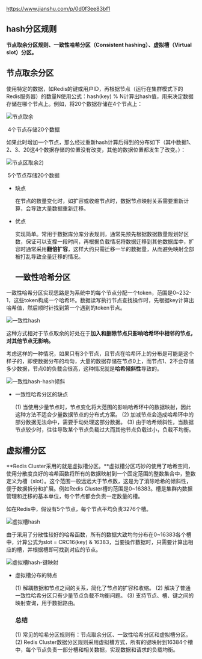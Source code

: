 https://www.jianshu.com/p/0d0f3ee83bf1

## hash分区规则

**节点取余分区规则、一致性哈希分区（Consistent hashing）、虚拟槽（Virtual slot）分区。**



## 节点取余分区

 使用特定的数据，如Redis的键或用户ID，再根据节点（运行在集群模式下的Redis服务器）的数量N使用公式：hash(key) % N计算出hash值，用来决定数据存储在哪个节点上。例如，将20个数据存储在4个节点上：

![节点取余](https://raw.githubusercontent.com/haochencheng/java-interview/master/pic/hash分区/节点取余分区1.png)

​													4个节点存储20个数据

如果此时增加一个节点，那么经过重新hash计算后得到的分布如下（其中数据1、2、3、20这4个数据存储的位置没有改变，其他的数据位置都发生了改变。）：

![节点区取余2](https://raw.githubusercontent.com/haochencheng/java-interview/master/pic/hash分区/节点取余2.png))



​													5个节点存储20个数据

- 缺点

  在节点的数量变化时，如扩容或收缩节点时，数据节点映射关系需要重新计算，会导致大量数据重新迁移。

- 优点

  实现简单。常用于数据库分库分表规则，通常先预先根据数据数量规划好区数，保证可以支撑一段时间，再根据负载情况将数据迁移到其他数据库中，扩容时通常采用**翻倍扩容**，这样大约只需迁移一半的数据量，从而避免映射全部被打乱导致全量迁移的情况。

  

  ## 一致性哈希分区

一致性哈希分区实现思路是为系统中的每个节点分配一个token，范围是0~232-1，这些token构成一个哈希环。数据读写执行节点查找操作时，先根据key计算出哈希值，然后顺时针找到第一个遇到的token节点。

![一致性hash](https://raw.githubusercontent.com/haochencheng/java-interview/master/pic/hash分区/一致性hash.png)



这种方式相对于节点取余的好处在于**加入和删除节点只影响哈希环中相邻的节点，对其他节点无影响。**



 考虑这样的一种情况，如果只有3个节点，且节点在哈希环上的分布是可能是这个样子的，即使数据分布的均匀，大量的数据存储在节点0上，而节点1、2不会存储多少数据，节点0的负载会很高，这种情况就是**哈希倾斜性**导致的。



![一致性hash-hash倾斜](https://raw.githubusercontent.com/haochencheng/java-interview/master/pic/hash分区/一致性hash-hash倾斜.png)





- 一致性哈希分区的缺点

  (1) 当使用少量节点时，节点变化将大范围的影响哈希环中的数据映射，因此这种方法不适合少量数据节点的分布式方案。
   (2)  加减节点会造成哈希环中的部分数据无法命中，需要手动处理这部分数据。
   (3) 由于哈希倾斜性，当数据节点较少时，往往导致某个节点负载过大而其他节点负载过小，负载不均衡。



## 虚拟槽分区

 **Redis Cluster采用的就是虚拟槽分区。**虚拟槽分区巧妙的使用了哈希空间，使用分散度良好的哈希函数将所有的数据映射到一个固定范围的整数集合中，整数定义为槽（slot）。这个范围一般远远大于节点数，这是为了消除哈希的倾斜性，便于数据拆分和扩展。例如Redis Cluster槽的范围是0~16383。槽是集群内数据管理和迁移的基本单位，每个节点都会负责一定数量的槽。

 如在Redis中，假设有5个节点，每个节点平均负责3276个槽。

![虚拟槽hash](https://raw.githubusercontent.com/haochencheng/java-interview/master/pic/hash分区/虚拟槽hash.png)

 由于采用了分散性较好的哈希函数，所有的数据大致均匀分布在0~16383各个槽中，计算公式为slot = CRC16(key) & 16383，当要操作数据时，只需要计算出相应的槽，并根据槽即可找到对应的节点。



![虚拟槽hash-键映射](https://raw.githubusercontent.com/haochencheng/java-interview/master/pic/hash分区/虚拟槽hash健映射.png)

- 虚拟槽分布的特点

  (1) 解耦数据和节点之间的关系，简化了节点的扩容和收缩。
  (2) 解决了普通一致性哈希分区只有少量节点负载不均衡问题。
  (3) 支持节点、槽、键之间的映射查询，用于数据路由。

  ### 总结

   (1) 常见的哈希分区规则有：节点取余分区、一致性哈希分区和虚拟槽分区。
    (2) Redis Cluster数据分区规则采用虚拟槽方式，所有的键映射到16384个槽中，每个节点负责一部分槽和相关数据，实现数据和请求的负载均衡。
